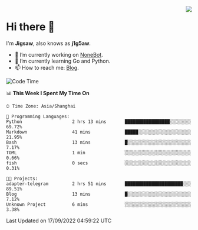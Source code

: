 <a href="#">
  <img align="right" src="https://github-readme-stats.vercel.app/api?username=j1g5awi&count_private=true&show_icons=true&title_color=80070B&text_color=B3B3B3&bg_color=212121&icon_color=80070B" />
</a>

# Hi there 👋

I'm **Jigsaw**, also knows as **j1g5aw**.

- 🔭 I’m currently working on [NoneBot](https://github.com/nonebot).
- 🌱 I’m currently learning Go and Python.
- 📫 How to reach me: [Blog](https://blog.maddestroyer.xyz/).

<!--START_SECTION:waka-->
![Code Time](http://img.shields.io/badge/Code%20Time-871%20hrs%2038%20mins-blue)

📊 **This Week I Spent My Time On** 

```text
⌚︎ Time Zone: Asia/Shanghai

💬 Programming Languages: 
Python                   2 hrs 13 mins       █████████████████░░░░░░░░   69.72% 
Markdown                 41 mins             █████░░░░░░░░░░░░░░░░░░░░   21.95% 
Bash                     13 mins             █░░░░░░░░░░░░░░░░░░░░░░░░   7.17% 
TOML                     1 min               ░░░░░░░░░░░░░░░░░░░░░░░░░   0.66% 
fish                     0 secs              ░░░░░░░░░░░░░░░░░░░░░░░░░   0.31%

🐱‍💻 Projects: 
adapter-telegram         2 hrs 51 mins       ██████████████████████░░░   89.51% 
Blog                     13 mins             █░░░░░░░░░░░░░░░░░░░░░░░░   7.12% 
Unknown Project          6 mins              ░░░░░░░░░░░░░░░░░░░░░░░░░   3.38%

```


 Last Updated on 17/09/2022 04:59:22 UTC
<!--END_SECTION:waka-->

